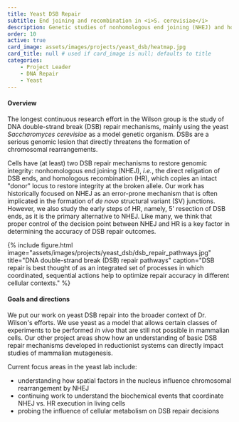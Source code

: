```yaml
---
title: Yeast DSB Repair
subtitle: End joining and recombination in <i>S. cerevisiae</i>
description: Genetic studies of nonhomologous end joining (NHEJ) and homologous recombination (HR) in <i>S. cerevisiae</i>
order: 10
active: true
card_image: assets/images/projects/yeast_dsb/heatmap.jpg 
card_title: null # used if card_image is null; defaults to title
categories: 
    - Project Leader
    - DNA Repair
    - Yeast
---
```


#### Overview

The longest continuous research effort in the Wilson group is the study of DNA double-strand break (DSB) repair mechanisms, mainly using the yeast _Saccharomyces cerevisiae_ as a model genetic organism. DSBs are a serious genomic lesion that directly threatens the formation of chromosomal rearrangements.

Cells have (at least) two DSB repair mechanisms to restore genomic integrity: nonhomologous end joining (NHEJ), _i.e._, the direct religation of DSB ends, and homologous recombination (HR), which copies an intact "donor" locus to restore integrity at the broken allele. Our work has historically focused on NHEJ as an error-prone mechanism that is often implicated in the formation of _de novo_ structural variant (SV) junctions. However, we also study the early steps of HR, namely, 5' resection of DSB ends, as it is the primary alternative to NHEJ. Like many, we think that proper control of the decision point between NHEJ and HR is a key factor in determining the accuracy of DSB repair outcomes.

{% include figure.html  
    image="assets/images/projects/yeast_dsb/dsb_repair_pathways.jpg"
    title="DNA double-strand break (DSB) repair pathways"
    caption="DSB repair is best thought of as an integrated set of processes in which coordinated, sequential actions help to optimize repair accuracy in different cellular contexts."
%}

#### Goals and directions

We put our work on yeast DSB repair into the broader context of Dr. Wilson's efforts. We use yeast as a model that allows certain classes of experiments to be performed _in vivo_ that are still not possible in mammalian cells. Our other project areas show how an understanding of basic DSB repair mechanisms developed in reductionist systems can directly impact studies of mammalian mutagenesis. 

Current focus areas in the yeast lab include:

- understanding how spatial factors in the nucleus influence chromosomal rearrangement by NHEJ
- continuing work to understand the biochemical events that coordinate NHEJ vs. HR execution in living cells
- probing the influence of cellular metabolism on DSB repair decisions
